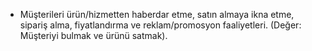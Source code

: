 - Müşterileri ürün/hizmetten haberdar etme, satın almaya ikna etme, sipariş alma, fiyatlandırma ve reklam/promosyon faaliyetleri. (Değer: Müşteriyi bulmak ve ürünü satmak).